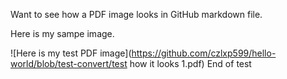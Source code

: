Want to see how a PDF image looks in GitHub markdown file.

Here is my sampe image.  

![Here is my test PDF image](https://github.com/czlxp599/hello-world/blob/test-convert/test how it looks 1.pdf)
End of test
